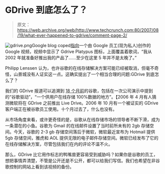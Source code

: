 # GDrive 到底怎么了？

> 原文：<https://web.archive.org/web/http://www.techcrunch.com:80/2007/08/19/what-ever-happened-to-gdrive/comment-page-2/>

![gdrive.png](img/6de36606c6accbf2c4d28e17ecca76ae.png)Google blog coped[指向](https://web.archive.org/web/20090618063001/http://blogoscoped.com/archive/2007-08-19-n82.html)一个由 Google 员工(现为私人)创作的 Google 视频，视频中显示了 Gdrive Platypus 图标，上面覆盖着歌词，“我从 2002 年就准备好推出我的产品了……至少在这里 5 年并不是太晚了。”

Philipp Lenssen 认为，也许谷歌的在线存储解决方案可能已经被取消，但毫不奇怪，山景城没有人证实这一点。这确实提出了一个相当合理的问题:GDrive 到底怎么了？

我们的 GDrive 报道可以追溯到 [18 个月前](https://web.archive.org/web/20090618063001/http://www.techcrunch.com/2006/03/06/google-drive-what-we-know-so-far/)的谷歌，包括在一次公司演示中提到的“谷歌驱动”，“一个供用户在线存储 100%数据的地方”。【2006 年 4 月有人猜测微软将在 GDrive 之前推出 Live Drive。2006 年 10 月有一个被证实的 GDrive 客户端正在被谷歌员工使用。十个月过去了，什么也没有。

从市场角度来看，或许更奇怪的是，谷歌从在线存储市场的领导者不断下滑，成为一条潜在的小鱼。谷歌为 Gmail 的在线邮件设置了当时前所未有的 2gb 存储空间。今天，谷歌的 2-3 gb 存储空间落后于微软，微软最近宣布为 Hotmail 提供 5gb 存储空间，雅虎和 AOL 提供无限的电子邮件存储空间。微软已经发布了它的在线存储解决方案，尽管包括我们在内的评论不温不火。

那么，GDrive 比它用作标志的鸭嘴兽更容易受到威胁吗？如果你是谷歌的员工，想把事情弄清楚，不管是公开还是不公开，都可以给我们写信。我们也希望在非谷歌控制的网站上看到该视频的备份。